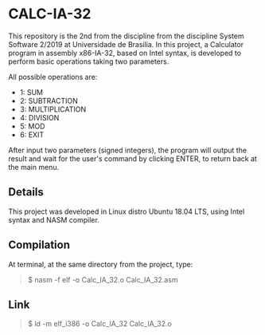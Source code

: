 # CALC-IA-32

This repository is the 2nd from the discipline from the discipline System Software 2/2019 at Universidade de Brasilia. In this project, a Calculator program in assembly x86-IA-32, based on Intel syntax, is developed to perform basic operations taking two parameters.

All possible operations are:

- 1: SUM
- 2: SUBTRACTION
- 3: MULTIPLICATION
- 4: DIVISION
- 5: MOD
- 6: EXIT

After input two parameters (signed integers), the program will output the result and wait for the user's command by clicking ENTER, to return back at the main menu.

## Details

This project was developed in Linux distro Ubuntu 18.04 LTS, using Intel syntax and NASM compiler.

## Compilation

At terminal, at the same directory from the project, type:

> $ nasm -f elf -o Calc_IA_32.o Calc_IA_32.asm

## Link

> $ ld -m elf_i386 -o Calc_IA_32 Calc_IA_32.o
